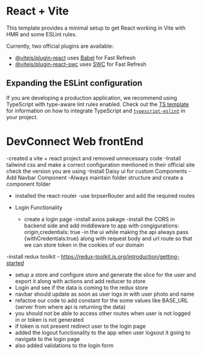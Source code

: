 # React + Vite

This template provides a minimal setup to get React working in Vite with HMR and some ESLint rules.

Currently, two official plugins are available:

- [@vitejs/plugin-react](https://github.com/vitejs/vite-plugin-react/blob/main/packages/plugin-react) uses [Babel](https://babeljs.io/) for Fast Refresh
- [@vitejs/plugin-react-swc](https://github.com/vitejs/vite-plugin-react/blob/main/packages/plugin-react-swc) uses [SWC](https://swc.rs/) for Fast Refresh

## Expanding the ESLint configuration

If you are developing a production application, we recommend using TypeScript with type-aware lint rules enabled. Check out the [TS template](https://github.com/vitejs/vite/tree/main/packages/create-vite/template-react-ts) for information on how to integrate TypeScript and [`typescript-eslint`](https://typescript-eslint.io) in your project.

# DevConnect Web frontEnd

-created a vite + react project and removed unnecessary code
-Install tailwind css and make a correct configuration mentioned in their official site check the version you are using
-Install Daisy ui for custom Components
-Add Navbar Component
-Always maintain folder structure and create a component folder

- installed the react-router
  -use brpserRouter and add the required routes

- Login Functionality
  - create a login page
    -install axios pakage
    -install the CORS in backend side and add middleware to app with congigurations: origin,credentials: true
    -in the ui while making the api always pass {withCredentials:true} along with request body and url route so that we can store token in the cookies of our domain

-install redux toolkit - https://redux-toolkit.js.org/introduction/getting-started

- setup a store and configure store and generate the slice for the user and export it along with actions and add reducer to store
- Login and see if the data is coming to the redux store
- navbar should update as soon as user logs in with user photo and name
- refactoe our code to add constant for the some values like BASE_URL (server from where api is returning the data)
- you should not be able to access other routes when user is not logged in or token is not generated
- if token is not present redirect user to the login page
- added the logout functionality to the app when user logsout it going to navigate to the login page
- also added validations to the login form
